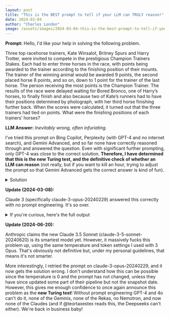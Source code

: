 ```yaml
---
layout: post
title: "This is the BEST prompt to tell if your LLM can TRULY reason!"
date: 2024-03-04
author: "Charles London"
image: /assets/images/2024-03-04-this-is-the-best-prompt-to-tell-if-your-llm-can-truly-reason/soy.jpeg
---
```


**Prompt:**
Hello, I'd like your help in solving the following problem.

Three top racehorse trainers, Kate Winsalot, Britney Spurs and Harry Trotter, were invited to compete in the prestigious Champion Trainers Stakes.
Each had to enter three horses in the race, with points being awarded to the trainer according to the finishing position of their mounts. The trainer of the winning animal would be awarded 9 points, the second placed horse 8 points, and so on, down to 1 point for the trainer of the last horse. The person receiving the most points is the Champion Trainer.
The results of the race were delayed waiting for Bored Bronco, one of Harry’s horses, to finally finish and also because two of Kate’s runners had to have their positions determined by photograph, with her third horse finishing further back.
When the scores were calculated, it turned out that the three trainers had tied on points.
What were the finishing positions of each trainers’ horses?

**LLM Answer:**
*Inevitably wrong, often infuriating.*

I’ve tried this prompt on Bing Copilot, Perplexity (with GPT-4 and no internet search), and Gemini Advanced, and so far none have correctly reasoned through and answered the question. Even with significant further prompting, only GPT-4 was close to the correct solution. **Therefore, I have determined that this is the new Turing test, and the definitive check of whether an LLM can reason** (not really, but if you want to kill an hour, trying to adjust the prompt so that Gemini Advanced gets the correct answer is kind of fun).

<details>
  <summary>Solution</summary>
  H, B, K, K, H, B, B, K, H
</details>

**Update (2024-03-08):**

Claude 3 (specifically claude-3-opus-20240229) answered this correctly with no prompt engineering. It's so over.

<details>
<summary>If you're curious, here's the full output</summary>

<div markdown="1">
> Great! Let's solve this problem step by step. We need to find the finishing positions of each trainer's horses, given that all three trainers tied on points.
>
> Given:
  > - There are 9 horses in total, 3 from each trainer.
  > - Points are awarded based on the finishing position: 9 points for 1st place, 8 points for 2nd place, and so on, down to 1 point for 9th place.
  > - Two of Kate's horses had a photo finish, and her third horse finished further back.
  > - Harry's horse, Bored Bronco, finished last.
>
> Step 1: Determine the total points awarded in the race.
> Total points = 9 + 8 + 7 + 6 + 5 + 4 + 3 + 2 + 1 = 45
>
> Step 2: Since the trainers tied on points, each trainer must have scored 45 ÷ 3 = 15 points.
>
> Step 3: Considering Kate's horses, let's assume the two photo-finish horses finished in positions x and x+1, and her third horse finished in position y.
> Kate's points = x + (x+1) + y = 15
> 2x + y + 1 = 15
> 2x + y = 14
>
> Step 4: Since Bored Bronco finished last, Harry's other two horses must have finished in positions totaling 14 points (15 - 1 = 14).
> The only two positions that add up to 14 points are 5th (5 points) and 9th (9 points).
>
> Step 5: By elimination, Britney's horses must have finished in the remaining positions: 3rd, 4th, and 8th.
>
> Step 6: Now, we can solve for Kate's horses' positions using the equation from Step 3.
> If x = 1, then y = 12, which is not possible as there are only 9 horses.
> If x = 2, then y = 10, which is also not possible.
> If x = 3, then y = 8, which works.
>
> Therefore, Kate's horses finished in 3rd, 4th, and 8th positions.
>
> In summary:
> - Kate's horses: 3rd, 4th, and 8th
> - Britney's horses: 2nd, 6th, and 7th
> - Harry's horses: 1st, 5th, and 9th

While the arithmetic is slightly spotty, the solution is correct, and it does seem to have reasoned through the problem.
</div>
</details>

**Update (2024-06-20):**

Anthropic claims the new Claude 3.5 Sonnet (claude-3-5-sonnet-20240620) is its smartest model yet. However, it massively fucks this problem up, using the same temperature and token settings I used with 3 Opus. That's obviously not definitive but, under my personal guidelines, that means it's not smarter.

More interestingly, I retried the prompt on claude-3-opus-20240229, and it now gets the solution wrong. I don't understand how this can be possible since the temperature is 0 and the prompt has not changed, unless they have since updated some part of their pipeline but not the snapshot date. However, this gives me enough confidence to once again announce this problem as the **new Turing test**! Without prompt engineering GPT-4 and 4o can't do it, none of the Geminis, none of the Rekas, no Nemotron, and now none of the Claudes (and if @teortaxestex reads this, the Deepseeks can't either). We're back in business baby!